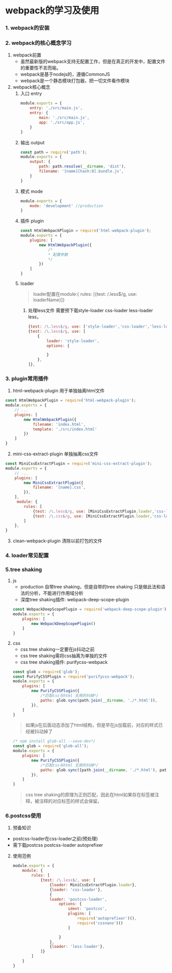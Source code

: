 # webpack的学习及使用

### 1. webpack的安装

### 2. webpack的核心概念学习
1. webpack前置
    - 虽然最新版的webpack支持无配置工作，但是在真正的开发中，配置文件的重要性不言而喻。
    - webpack是基于nodejs的，遵循CommonJS
    - webpack是一个静态模块打包器，把一切文件看作模块
2. webpack核心概念
    1. 入口 entry
        ```javascript
        module.exports = {
            entry: './src/main.js',
            entry: {
                main: './src/main.js',
                app: './src/app.js',
            }
        }
        ```
    2. 输出 output
        ```javascript
        const path = require('path');
        module.exports = {
            output: {
                path: path.resolve(__dirname, 'dist'),
                filename: '[name][hash:8].bundle.js',
            }
        }
        ```
    3. 模式 mode
        ```javascript
        module.exports = {
            mode: 'development' //production
        }
        ```
    4. 插件 plugin
        ```javascript
        const HtmlWebpackPlugin = require('html-webpack-plugin');
        module.exports = {
            plugins: [
                new HtmlWebpackPlugin({
                    /*
                    * 配置参数
                    */
                })
            ]
        }
        ```
    5. loader 
        >loader配置在module:{ rules: [{test: /\.less$/g, use: loaderName}]}
        1. 处理less文件
            需要预下载style-loader css-loader less-loader less，
            ```javascript
            {test: /\.less$/g, use: ['style-loader','css-loader','less-loader']},
            {test: /\.less$/g, use: [
                {
                    loader: 'style-loader',
                    options: {

                    }
                },
            ]},
            ```
### 3. plugin常用插件
1. html-webpack-plugin 用于单独抽离html文件
```javascript
const HtmlWebpackPlugin = require('html-webpack-plugin');
module.exports = {
    // ...
    plugins: [
        new HtmlWebpackPlugin({
            filename: 'index.html',
            template: './src/index.html'
        })
    ]
}
```
2. mini-css-extract-plugin 单独抽离css文件
```javascript
const MiniCssExtractPlugin = require('mini-css-extract-plugin');
module.exports = {
    // ...
    plugins: [
        new MiniCssExtractPlugin({
            filename: '[name].css',
        }),
    ],
     module: {
        rules: [
            {test: /\.less$/g, use: [MiniCssExtractPlugin.loader,'css-loader','less-loader']},
            {test: /\.css$/g, use: [MiniCssExtractPlugin.loader,'css-loader']},
        ]
    },
}
```
3. clean-webpack-plugin 清除以前打包的文件
### 4. loader常见配置

### 5.tree shaking
1. js
    - production 自带tree shaking，但是自带的tree shaking 只是做此法和语法的分析，不能进行作用域分析
    - 深度tree shaking插件: webpack-deep-scope-plugin
    ```javascript
    const WebpackDeepScopePlugin = require('webpack-deep-scope-plugin').default;
    module.exports = {
        plugins: [
            new WebpackDeepScopePlugin()
        ]
    }
    ```
2. css
    - css tree shaking一定要在js抖动之前
    - css tree shaking需将css抽离为单独的文件
    - css tree shaking插件: purifycss-webpack
    ```javascript
    const glob = require('glob');
    const PurifyCSSPlugin = require('purifycss-webpack');    
    module.exports = {
        plugins: [
            new PurifyCSSPlugin({
                /*匹配css与html 无用的抖掉*/
                paths: glob.sync(path.join(__dirname, './*.html')),
            }),
        ]
    }
    ```
    >如果js在后面动态添加了html结构，但是早在js加载前，对应的样式已经被抖动掉了
    ```javascript
    /* npm install glob-all --save-dev*/
    const glob = require('glob-all');
    module.exports = {
        plugins: [
            new PurifyCSSPlugin({
                /*匹配css与html 无用的抖掉*/
                paths: glob.sync([path.join(__dirname, './*.html'), path.join(__dirname, './src/*.js')]),
            }),
        ]
    }
    ```
    >css tree shaking的原理为正则匹配，因此在html如果存在标签被注释，被注释的对应标签的样式会保留。

### 6.postcss使用
1. 预备知识
- postcss-loader在css-loader之前(预处理) 
- 需下载postcss postcss-loader autoprefixer 
2. 使用范例
    ```javascript
    module.exports = {
        module: {
            rules: [
                {test: /\.less$/, use: [
                    {loader: MiniCssExtractPlugin.loader},
                    {loader: 'css-loader'},
                    {
                    loader: 'postcss-loader',
                        options: {
                            ident: 'postcss',
                            plugins: [
                                require('autoprefixer')(),
                                require('cssnano')()
                            ]

                        }
                    },
                    {loader: 'less-loader'},
                ]}
            ]
        }
    }
    ```
